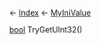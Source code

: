← [Index](Api-Index) ← [MyIniValue](VRage.Game.ModAPI.Ingame.Utilities.MyIniValue)

[bool](System.Boolean) TryGetUInt32()